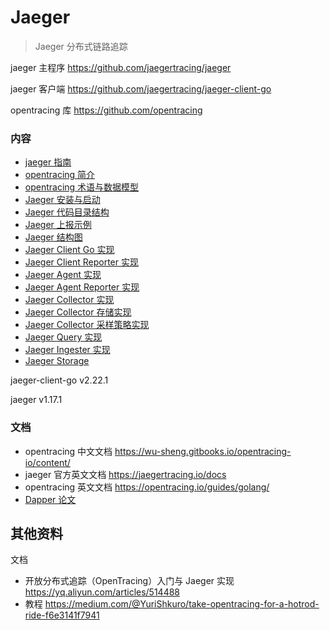 <!-- ---
title: jaeger
date: 2019-06-17 17:42:38
category: src, jaeger
--- -->

# Jaeger

> Jaeger 分布式链路追踪

jaeger 主程序 https://github.com/jaegertracing/jaeger

jaeger 客户端 https://github.com/jaegertracing/jaeger-client-go

opentracing 库 https://github.com/opentracing

### 内容

* [jaeger 指南](/jaeger/jaeger_guide.md)
* [opentracing 简介](/jaeger/opentracing.md)
* [opentracing 术语与数据模型](/jaeger/opentracing_specification.md)
* [Jaeger 安装与启动](/jaeger/jaeger_startup.md)
* [Jaeger 代码目录结构](/jaeger/jaeger_code.md)
* [Jaeger 上报示例](/jaeger/jaeger_hotrod.md)
* [Jaeger 结构图](/jaeger/jaeger_structure.md)
* [Jaeger Client Go 实现](/jaeger/jaeger_client_go.md)
* [Jaeger Client Reporter 实现](/jaeger/jaeger_client_reporter.md)
* [Jaeger Agent 实现](/jaeger/jaeger_agent.md)
* [Jaeger Agent Reporter 实现](/jaeger/jaeger_agent_reporter.md)
* [Jaeger Collector 实现](/jaeger/jaeger_collector.md)
* [Jaeger Collector 存储实现](/jaeger/jaeger_collector_storage.md)
* [Jaeger Collector 采样策略实现](/jaeger/jaeger_collector_sample.md)
* [Jaeger Query 实现](/jaeger/jaeger_query.md)
* [Jaeger Ingester 实现](/jaeger/jaeger_ingester.md)
* [Jaeger Storage](/jaeger/jaeger_storage.md)


jaeger-client-go 
v2.22.1

jaeger
v1.17.1

### 文档

- opentracing 中文文档 https://wu-sheng.gitbooks.io/opentracing-io/content/
- jaeger 官方英文文档 https://jaegertracing.io/docs
- opentracing 英文文档 https://opentracing.io/guides/golang/
- [Dapper 论文](https://bigbully.github.io/Dapper-translation/)

## 其他资料

文档

- 开放分布式追踪（OpenTracing）入门与 Jaeger 实现 https://yq.aliyun.com/articles/514488
- 教程 https://medium.com/@YuriShkuro/take-opentracing-for-a-hotrod-ride-f6e3141f7941